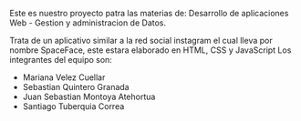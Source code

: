 Este es nuestro proyecto patra las materias de: Desarrollo de aplicaciones Web - Gestion y administracion de Datos.

Trata de un aplicativo similar a la red social instagram el cual lleva por nombre SpaceFace, este estara elaborado en HTML, CSS y JavaScript
Los integrantes del equipo son:
  - Mariana Velez Cuellar
  - Sebastian Quintero Granada
  - Juan Sebastian Montoya Atehortua
  - Santiago Tuberquia Correa
